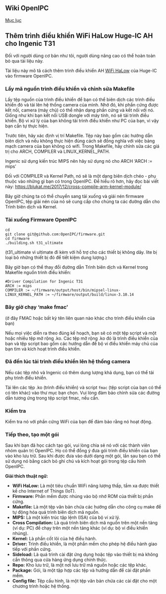 ## Wiki OpenIPC
[Mục lục](../README.md)

Thêm trình điều khiển WiFi HaLow Huge-IC AH cho Ingenic T31
----------------------------------------------------
Đối với người dùng cơ bản như tôi, người dùng nâng cao có thể hoàn toàn bỏ qua tài liệu này.

Tài liệu này mô tả cách thêm trình điều khiển AH [WiFi HaLow](https://iot4beginners.com/wi-fi-halow/) của Huge-IC vào firmware OpenIPC.

### Lấy mã nguồn trình điều khiển và chỉnh sửa Makefile

Lấy tệp nguồn của trình điều khiển để bạn có thể biên dịch các trình điều khiển đó và tải lên hệ thống camera của mình. Nhờ đó, khi phần cứng được kết nối, camera (máy chủ) có thể nhận dạng phần cứng và kết nối với nó. Giống như khi bạn kết nối USB dongle với máy tính, nó sẽ tải trình điều khiển. Bộ vi xử lý của bạn không tải trình điều khiển như PC của bạn, vì vậy bạn cần tự thực hiện.

Trước tiên, hãy xác định vị trí Makefile. Tệp này bao gồm các hướng dẫn biên dịch và nếu không thực hiện đúng cách sẽ đồng nghĩa với việc bảng mạch camera của bạn không có wifi. Trong Makefile, hãy chỉnh sửa các giá trị cho ARCH, COMPILER và LINUX_KERNEL_PATH.

Ingenic sử dụng kiến trúc MIPS nên hãy sử dụng nó cho ARCH ‘ARCH := mips’

Đối với COMPILER và Kernel Path, nó sẽ là một dạng biên dịch chéo - phụ thuộc vào những gì bạn có trong OpenIPC. Để hiểu rõ hơn, hãy đọc bài viết này: https://blukat.me/2017/12/cross-compile-arm-kernel-module/

Bây giờ chúng ta có thể chuyển sang tải xuống và giải nén firmware OpenIPC, tệp giải nén của nó sẽ cung cấp cho chúng ta các đường dẫn cho Trình biên dịch và Kernel.

### Tải xuống Firmware OpenIPC

```
cd
git clone git@github.com:OpenIPC/firmware.git
cd firmware
./building.sh t31_ultimate
```
(t31_ultimate vì ultimate đi kèm với hỗ trợ cho các thiết bị không dây. lite bị loại bỏ những thiết bị đó để tiết kiệm dung lượng.)

Bây giờ bạn có thể thay đổi đường dẫn Trình biên dịch và Kernel trong Makefile nguồn trình điều khiển:

```
#Driver Compilation for Ingenic T31
ARCH := mips
COMPILER := ~/firmware/output/host/bin/mipsel-linux-
LINUX_KERNEL_PATH := ~/firmware/output/build/linux-3.10.14
```

### Bây giờ chạy ‘make fmac’

(ở đây FMAC hoặc bất kỳ tên liên quan nào khác cho trình điều khiển của bạn)

Nếu mọi việc diễn ra theo đúng kế hoạch, bạn sẽ có một tệp script và một hoặc nhiều tệp mở rộng .ko. Các tệp mở rộng .ko đó là trình điều khiển của bạn và tệp script bao gồm các hướng dẫn để bộ vi điều khiển máy chủ của bạn tìm và kích hoạt trình điều khiển.

### Đã đến lúc tải trình điều khiển lên hệ thống camera

Nếu các tệp nhỏ và Ingenic có thêm dung lượng khả dụng, bạn có thể tải phụ trình điều khiển.

Tải lên các tệp .ko (trình điều khiển) và script `fmac` (tệp script của bạn có thể có tên khác) vào thư mục bạn chọn. Vui lòng đảm bảo chỉnh sửa các đường dẫn tương ứng trong tệp script fmac, nếu cần.

### Kiểm tra

Kiểm tra nó với phần cứng WiFi của bạn để đảm bảo rằng nó hoạt động.

### Tiếp theo, tạo một gói

Sau khi bạn đã học cách tạo gói, vui lòng chia sẻ nó với các thành viên nhóm quản trị OpenIPC. Họ có thể đồng ý đưa gói trình điều khiển của bạn vào kho lưu trữ. Sau khi được đưa vào dưới dạng một gói, lần sau bạn có thể sử dụng nó bằng cách bỏ ghi chú và kích hoạt gói trong tệp cấu hình OpenIPC.


**Giải thích thuật ngữ:**

* **WiFi HaLow:** Là một tiêu chuẩn WiFi năng lượng thấp, tầm xa được thiết kế cho Internet of Things (IoT).
* **Firmware:** Phần mềm được nhúng vào bộ nhớ ROM của thiết bị phần cứng.
* **Makefile:** Là một tệp văn bản chứa các hướng dẫn cho công cụ make để tự động hóa quá trình biên dịch mã nguồn.
* **MIPS:** Là một kiến trúc tập lệnh (ISA) của bộ vi xử lý.
* **Cross Compilation:** Là quá trình biên dịch mã nguồn trên một nền tảng (ví dụ: PC) để chạy trên một nền tảng khác (ví dụ: bộ vi điều khiển nhúng).
* **Kernel:** Là phần cốt lõi của hệ điều hành.
* **Driver:** Trình điều khiển, là một phần mềm cho phép hệ điều hành giao tiếp với phần cứng.
* **Sideload:** Là quá trình cài đặt ứng dụng hoặc tệp vào thiết bị mà không cần thông qua cửa hàng ứng dụng chính thức.
* **Repo:** Kho lưu trữ, là một nơi lưu trữ mã nguồn hoặc các tệp khác.
* **Package:** Gói, là một tập hợp các tệp và hướng dẫn để cài đặt phần mềm.
* **Config file:** Tệp cấu hình, là một tệp văn bản chứa các cài đặt cho một chương trình hoặc hệ thống.




